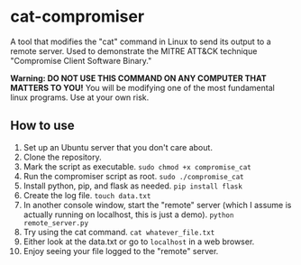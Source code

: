 # cat-compromiser
A tool that modifies the "cat" command in Linux to send its output to a remote server. Used to demonstrate the MITRE ATT&amp;CK technique "Compromise Client Software Binary."

**Warning: DO NOT USE THIS COMMAND ON ANY COMPUTER THAT MATTERS TO YOU!** You will be modifying one of the most fundamental linux programs. Use at your own risk.

## How to use
1. Set up an Ubuntu server that you don't care about.
2. Clone the repository.
3. Mark the script as executable. `sudo chmod +x compromise_cat`
4. Run the compromiser script as root. `sudo ./compromise_cat`
5. Install python, pip, and flask as needed. `pip install flask`
6. Create the log file. `touch data.txt`
7. In another console window, start the "remote" server (which I assume is actually running on localhost, this is just a demo). `python remote_server.py`
8. Try using the cat command. `cat whatever_file.txt`
9. Either look at the data.txt or go to `localhost` in a web browser.
10. Enjoy seeing your file logged to the "remote" server.
